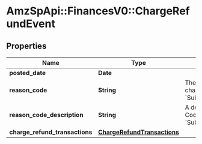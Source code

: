 # AmzSpApi::FinancesV0::ChargeRefundEvent

## Properties
Name | Type | Description | Notes
------------ | ------------- | ------------- | -------------
**posted_date** | **Date** |  | [optional] 
**reason_code** | **String** | The reason given for a charge refund.  Example: &#x60;SubscriptionFeeCorrection&#x60; | [optional] 
**reason_code_description** | **String** | A description of the Reason Code.   Example: &#x60;SubscriptionFeeCorrection&#x60; | [optional] 
**charge_refund_transactions** | [**ChargeRefundTransactions**](ChargeRefundTransactions.md) |  | [optional] 

